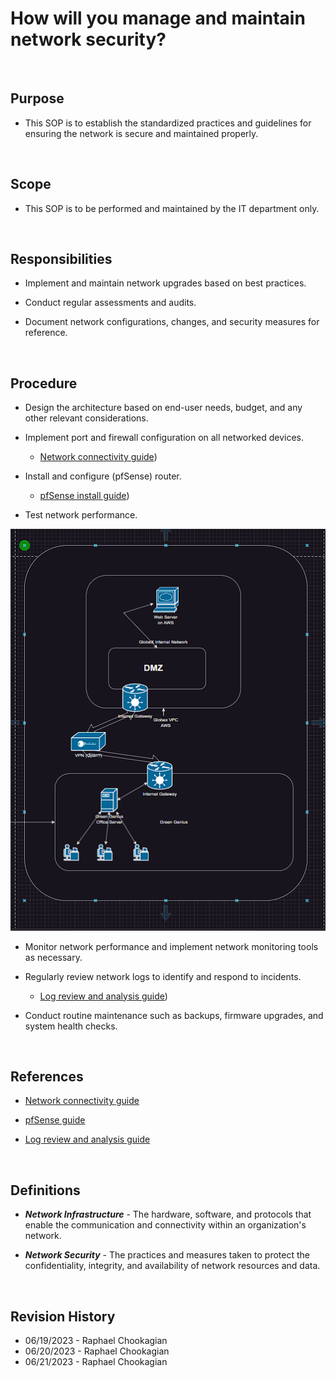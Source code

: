 # How will you manage and maintain network security?

<br>

## Purpose

* This SOP is to establish the standardized practices and guidelines for ensuring the network is secure and maintained properly.

<br>

## Scope

* This SOP is to be performed and maintained by the IT department only.

<br>

## Responsibilities

* Implement and maintain network upgrades based on best practices.

* Conduct regular assessments and audits.

* Document network configurations, changes, and security measures for reference.

<br>

## Procedure

* Design the architecture based on end-user needs, budget, and any other relevant considerations.

* Implement port and firewall configuration on all networked devices.
  * [Network connectivity guide](https://docs.google.com/document/d/1VLcArFshXQOc83mTYLSrvzxAdJV0QGRttbriUhKnJd8/edit#heading=h.euyi6w8xahvc))

* Install and configure (pfSense) router.
  * [pfSense install guide](https://docs.google.com/document/d/1rELJwMH2R1L3TIMe35UzqGX_wh7L4ioX3bVu6piKYDc/edit?usp=sharing))

* Test network performance.

![Topology](../Topology/Topology_v1.png)

* Monitor network performance and implement network monitoring tools as necessary.

* Regularly review network logs to identify and respond to incidents.
  * [Log review and analysis guide](https://docs.google.com/document/d/16TP9OtI3wJnahwPr5ncKMYu3LCgk8Owx9WUUp-31zpI/edit#heading=h.jnbf42tnm52g))

* Conduct routine maintenance such as backups, firmware upgrades, and system health checks.

<br>

## References

* [Network connectivity guide](https://docs.google.com/document/d/1VLcArFshXQOc83mTYLSrvzxAdJV0QGRttbriUhKnJd8/edit#heading=h.euyi6w8xahvc)

* [pfSense guide](https://docs.google.com/document/d/1rELJwMH2R1L3TIMe35UzqGX_wh7L4ioX3bVu6piKYDc/edit?usp=sharing)

* [Log review and analysis guide](https://docs.google.com/document/d/16TP9OtI3wJnahwPr5ncKMYu3LCgk8Owx9WUUp-31zpI/edit#heading=h.jnbf42tnm52g)

<br>

## Definitions

* ***Network Infrastructure*** - The hardware, software, and protocols that enable the communication and connectivity within an organization's network.

* ***Network Security*** - The practices and measures taken to protect the confidentiality, integrity, and availability of network resources and data.

<br>

## Revision History

* 06/19/2023 - Raphael Chookagian
* 06/20/2023 - Raphael Chookagian
* 06/21/2023 - Raphael Chookagian
